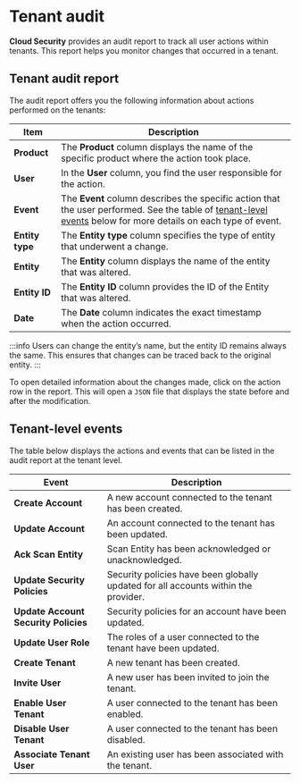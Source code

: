 # Tenant audit

**Cloud Security** provides an audit report to track all user actions within tenants. This report helps you monitor changes that occurred in a tenant.

## Tenant audit report

The audit report offers you the following information about actions performed on the tenants:

| Item | Description |
| --- | --- |
| **Product** | The **Product** column displays the name of the specific product where the action took place. |
| **User** | In the **User** column, you find the user responsible for the action. |
| **Event** | The **Event** column describes the specific action that the user performed. See the table of [tenant-level events](#tenantlevel-events) below for more details on each type of event. |
| **Entity type** | The **Entity type** column specifies the type of entity that underwent a change. |
| **Entity** | The **Entity** column displays the name of the entity that was altered. |
| **Entity ID** | The **Entity ID** column provides the ID of the Entity that was altered. |
| **Date** | The **Date** column indicates the exact timestamp when the action occurred. |

:::info
Users can change the entity’s name, but the entity ID remains always the same. This ensures that changes can be traced back to the original entity.
:::

To open detailed information about the changes made, click on the action row in the report. This will open a `JSON` file that displays the state before and after the modification.

## Tenant-level events

The table below displays the actions and events that can be listed in the audit report at the tenant level.

| Event | Description |
| --- | --- |
| **Create Account** | A new account connected to the tenant has been created. |
| **Update Account** | An account connected to the tenant has been updated. |
| **Ack Scan Entity** | Scan Entity has been acknowledged or unacknowledged. |
| **Update Security Policies** | Security policies have been globally updated for all accounts within the provider. |
| **Update Account Security Policies** | Security policies for an account have been updated. |
| **Update User Role** | The roles of a user connected to the tenant have been updated. |
| **Create Tenant** | A new tenant has been created. |
| **Invite User** | A new user has been invited to join the tenant. |
| **Enable User Tenant** | A user connected to the tenant has been enabled. |
| **Disable User Tenant** | A user connected to the tenant has been disabled. |
| **Associate Tenant User** | An existing user has been associated with the tenant. |
